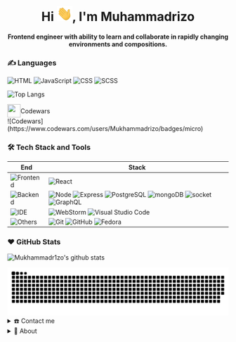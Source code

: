 <div align="center">
<h1 align="center">Hi <img width="35" src="https://github.com/1999AZZAR/1999AZZAR/blob/main/resources/img/waving.gif">, I'm Muhammadrizo</h1>
<h4 align="center">Frontend engineer with ability to learn and collaborate in rapidly changing environments and
compositions.</h4>
</div>

### ✍️ Languages

![HTML](https://img.shields.io/badge/-HTML-E34F26?style=flat&logo=html5&logoColor=white)  ![JavaScript](https://img.shields.io/badge/-JavaScript-C69D00?style=flat&logo=javascript&logoColor=white) ![CSS](https://img.shields.io/badge/-CSS-254bdd?style=flat&logo=css3) ![SCSS](https://img.shields.io/badge/-SCSS-rgb(224,%2022,%20157)?style=flat&logo=sass&logoColor=white)

![Top Langs](https://github-readme-stats.vercel.app/api/top-langs/?username=Mukhammadr1zo&layout=compact)

 <div style="display: flex; align-items:center;">
        <img src="https://docs.codewars.com/logo.svg" width="30" height="30"> Codewars
    </div>
    ![Codewars](https://www.codewars.com/users/Mukhammadrizo/badges/micro)


### 🛠 Tech Stack and Tools

| End                                                                  | Stack                                                                                                                                                                                                                                                                                                                       |
| -------------------------------------------------------------------- | --------------------------------------------------------------------------------------------------------------------------------------------------------------------------------------------------------------------------------------------------------------------------------------------------------------------------- |
| ![Frontend](https://img.shields.io/badge/-Frontend-black?style=flat) | ![React](https://img.shields.io/badge/-React-52BAD7?style=flat&logo=react&logoColor=white) | ![mui](https://img.shields.io/badge/-Mui-1d365d?style=flat&logo=mui) ![Redux](https://img.shields.io/badge/-Redux-764ABC?style=flat&logo=redux) |
| ![Backend](https://img.shields.io/badge/-Backend-black?style=flat)   | ![Node](https://img.shields.io/badge/-Node-white?style=flat&logo=node.js) ![Express](https://img.shields.io/badge/-express.js-22ab28?style=express.js) ![PostgreSQL](https://img.shields.io/badge/-postgreSQL-white?style=flat&logo=postgresql) ![mongoDB](https://img.shields.io/badge/-mongoDB-white?style=flat&logo=mongodb)  ![socket](https://img.shields.io/badge/-Socket.io-black?style=flat&logo=socket.io) ![GraphQL](https://img.shields.io/badge/-GraphQL-E00097?style=flat&logo=GraphQL)                                                                                                |
| ![IDE](https://img.shields.io/badge/-IDE-black?style=flat)           | ![WebStorm](https://img.shields.io/badge/-WebStorm-3a3a3a?style=flat&logo=webstorm) ![Visual Studio Code](https://img.shields.io/badge/-VS_Code-007ACC?style=flat&logo=Visual-Studio-Code)                                                 |
 | ![Others](https://img.shields.io/badge/-Others-black?style=flat)         | ![Git](https://img.shields.io/badge/-Git-black?style=flat&logo=git) ![GitHub](https://img.shields.io/badge/-GitHub-black?style=flat&logo=github) ![Fedora](https://img.shields.io/badge/-Fedora-black?style=flat&logo=fedora)                                                                                                                                                 

[github-action]: https://img.shields.io/badge/-GitHub_Actions-black?style=flat&logo=github
[gitmoji]: https://img.shields.io/badge/-😉_Gitmoji_Commit_Workflow-black?style=flat
[gcw]: https://github.com/Mukhammadr1zo

### ❤️ GitHub Stats

![Mukhammadr1zo's github stats](https://github-readme-stats.vercel.app/api?username=Mukhammadr1zo&show_icons=true)




<div >
  <a href="https://muhammadrizo-dev.netlify.app">
  <img  src="https://github.com/1999AZZAR/1999AZZAR/blob/main/resources/img/grid-snake.svg"
       alt="snake" /></a>
</div>

<details>
  <summary>☎️ Contact me</summary>
<div>
  <samp>
    <h2 align="center">😎 you can reach me by:</h2>
    <p align="center">
      <br/>
      <a href="https://www.linkedin.com/in/muhammadrizo-baxtiyorov/" target="blank"><img align="center"
         src="https://img.shields.io/badge/linkedin-%231DA1F2.svg?style=for-the-badge&logo=linkedin&logoColor=white"
         alt="Muhammadrizo" height="30"/></a>
      <a href="https://mailto:baxtiyorovmuhammadrizo@gmail.com" target="blank"><img align="center"
         src="https://img.shields.io/badge/gmail-EA4335.svg?style=for-the-badge&logo=gmail&logoColor=white"
         alt="azzar" height="30"/></a>
    </p>
  <p align="center">
      <a href="https://www.linkedin.com/in/muhammadrizo-baxtiyorov/" target="blank"><img align="center"
         src="https://img.shields.io/badge/instagram-%23E4405F.svg?style=for-the-badge&logo=Instagram&logoColor=white"
         alt="azzar" height="30"/></a>
      <br>
    </p>
  </samp>
</div>
</details>


<details>
  <summary>🧮 About</summary>
<div>
<h2 align="center">🧮 About this Account</h2>
 <p align="center">
  I’m a junior front-end developer looking for a new role in an exciting company. I focus on
writing accessible HTML, using modern CSS practices and writing clean JavaScript. When
writing JavaScript code, I mostly use React, but I can adapt to whatever tools are required. I’m
based in Tashkent, Uzbekistan, but I’m happy working remotely and have experience in remote
teams. When I’m not coding, you’ll find me outdoors.
 </p>
</div>
</details>


